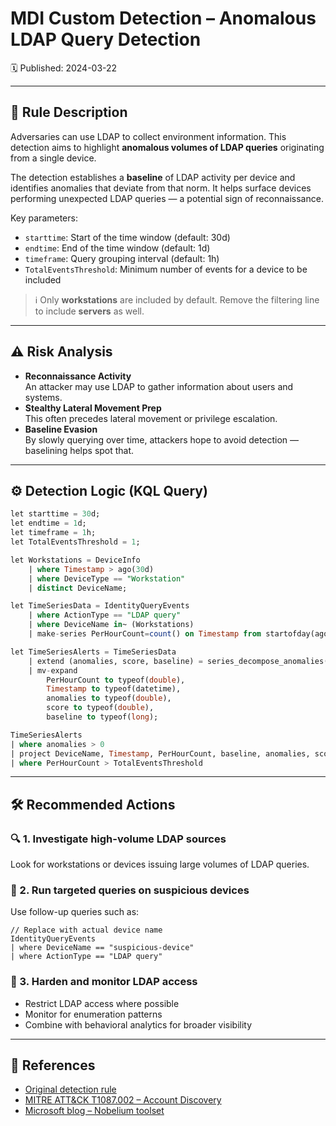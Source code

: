 # MDI Custom Detection – Anomalous LDAP Query Detection  
🗓️ Published: 2024-03-22  

---

## 💍 Rule Description

Adversaries can use LDAP to collect environment information. This detection aims to highlight **anomalous volumes of LDAP queries** originating from a single device.

The detection establishes a **baseline** of LDAP activity per device and identifies anomalies that deviate from that norm. It helps surface devices performing unexpected LDAP queries — a potential sign of reconnaissance.

Key parameters:
- `starttime`: Start of the time window (default: 30d)
- `endtime`: End of the time window (default: 1d)
- `timeframe`: Query grouping interval (default: 1h)
- `TotalEventsThreshold`: Minimum number of events for a device to be included

> ℹ️ Only **workstations** are included by default. Remove the filtering line to include **servers** as well.

---

## ⚠️ Risk Analysis

- **Reconnaissance Activity**  
  An attacker may use LDAP to gather information about users and systems.  
- **Stealthy Lateral Movement Prep**  
  This often precedes lateral movement or privilege escalation.  
- **Baseline Evasion**  
  By slowly querying over time, attackers hope to avoid detection — baselining helps spot that.

---

## ⚙️ Detection Logic (KQL Query)

```sql
let starttime = 30d;
let endtime = 1d;
let timeframe = 1h;
let TotalEventsThreshold = 1;

let Workstations = DeviceInfo
    | where Timestamp > ago(30d)
    | where DeviceType == "Workstation"
    | distinct DeviceName;

let TimeSeriesData = IdentityQueryEvents
    | where ActionType == "LDAP query"
    | where DeviceName in~ (Workstations)
    | make-series PerHourCount=count() on Timestamp from startofday(ago(starttime)) to startofday(ago(endtime)) step timeframe by DeviceName;

let TimeSeriesAlerts = TimeSeriesData
    | extend (anomalies, score, baseline) = series_decompose_anomalies(PerHourCount, 1.5, -1, 'linefit')
    | mv-expand
        PerHourCount to typeof(double),
        Timestamp to typeof(datetime),
        anomalies to typeof(double),
        score to typeof(double),
        baseline to typeof(long);

TimeSeriesAlerts
| where anomalies > 0
| project DeviceName, Timestamp, PerHourCount, baseline, anomalies, score
| where PerHourCount > TotalEventsThreshold
```

---

## 🛠️ Recommended Actions

### 🔍 1. Investigate high-volume LDAP sources  
Look for workstations or devices issuing large volumes of LDAP queries.

### 🧪 2. Run targeted queries on suspicious devices  
Use follow-up queries such as:
```kusto
// Replace with actual device name
IdentityQueryEvents
| where DeviceName == "suspicious-device"
| where ActionType == "LDAP query"
```

### 🔐 3. Harden and monitor LDAP access  
- Restrict LDAP access where possible
- Monitor for enumeration patterns
- Combine with behavioral analytics for broader visibility

---

## 💎 References

- [Original detection rule](https://github.com/Bert-JanP/Hunting-Queries-Detection-Rules/blob/main/Defender%20For%20Identity/AnomalousLDAPTraffic.md)  
- [MITRE ATT&CK T1087.002 – Account Discovery](https://attack.mitre.org/techniques/T1087/002/)  
- [Microsoft blog – Nobelium toolset](https://www.microsoft.com/en-us/security/blog/2021/05/28/breaking-down-nobeliums-latest-early-stage-toolset/)
